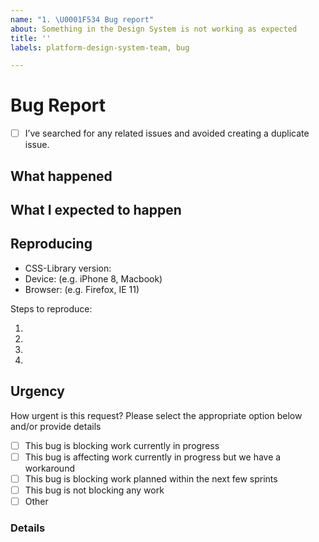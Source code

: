 ```yaml
---
name: "1. \U0001F534 Bug report"
about: Something in the Design System is not working as expected
title: ''
labels: platform-design-system-team, bug

---
```


# Bug Report

- [ ] I’ve searched for any related issues and avoided creating a duplicate issue.

## What happened

<!--
  Describe in detail what went wrong; screenshots, videos, or gifs are strongly encouraged
-->

## What I expected to happen

<!--
  What did you expect to happen?
-->

## Reproducing

- CSS-Library version:
- Device: (e.g. iPhone 8, Macbook)
- Browser: (e.g. Firefox, IE 11)

Steps to reproduce:

1.
2.
3.
4.

## Urgency

How urgent is this request? Please select the appropriate option below and/or provide details

- [ ] This bug is blocking work currently in progress
- [ ] This bug is affecting work currently in progress but we have a workaround
- [ ] This bug is blocking work planned within the next few sprints
- [ ] This bug is not blocking any work
- [ ] Other

### Details
